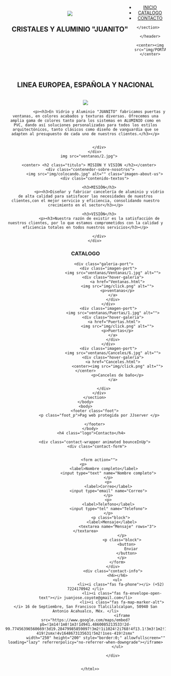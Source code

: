 <!DOCTYPE html>
<html lang="es">
<head>
    <meta charset="UTF-8">
    <meta name="viewport" content="width=device-width, initial-scale=1.0">
    <title>VIDRIO Y ALUMINIO</title>
    <link rel="stylesheet" href="estilo.css">
    <link rel="stylesheet" href="contacto.css">
    <link rel="stylesheet" href="slider.css">
     <!-- GOOGLE FONTs -->
    <link href="https://fonts.googleapis.com/css?family=Quicksand" rel="stylesheet">
    <!-- FONT AWESOME -->
    <link rel="stylesheet" href="https://use.fontawesome.com/releases/v5.8.1/css/all.css" integrity="sha384-50oBUHEmvpQ+1lW4y57PTFmhCaXp0ML5d60M1M7uH2+nqUivzIebhndOJK28anvf" crossorigin="anonymous">
    <!-- ANIMATE CSS -->
    <link rel="stylesheet" href="https://cdnjs.cloudflare.com/ajax/libs/animate.css/3.7.0/animate.min.css">
</head>
<body>
<header>
    <section class="cab_nav">
    <div style="float: left; margin: 20px;">
            <img src="img/ventana1.png" >
            <h1> CRISTALES Y ALUMINIO "JUANITO"</h1>
        </div>
        <ul>
            <li><a href="inicio">INICIO</a></li>
            <li><a href="catalogo">CATALOGO</a></li>
            <li><a href="">CONTACTO</a></li>
        </ul>
    </nav>   


     </section>     
           </header>
           <center><img src="img/PORTADA3.jpg"></center>

<br>
<br>
 <center> <h2 class="titulo"> LINEA EUROPEA, ESPAÑOLA Y NACIONAL </h2></center>
<br>
    <div class="contenedor-sobre-nosotros">
             <img src="ventanas/1.png" class="imagen-about-us">
            <div class="contenido-textos">
              
                <p><h3>En Vidrio y Aluminio "JUANITO" fabricamos puertas y ventanas, en colores acabados y texturas diversas. Ofrecemos una amplia gama de colores tanto para los sistemas en ALUMINIO como en PVC, dando así soluciones personalizadas para todos los estilos arquitectónicos, tanto clásicos como diseño de vanguardia que se adapten al presupuesto de cada uno de nuestros clientes.</h3></p>
            
              
                </div>
            </div>
       img src="ventanas/2.jpg">
    
  
<main>
    <section class="contenedor sobre-nosotros">
        
       <center> <h2 class="titulo"> MISIÓN Y VISIÓN </h2></center>
        <div class="contenedor-sobre-nosotros">
            <img src="img/colocando.jpg" alt="" class="imagen-about-us">
            <div class="contenido-textos">
              
                <h3>MISIÓN</h3>
                <p><h3>Diseñar y fabricar cancelería de aluminio y vidrio de alta calidad para satisfacer las necesidades de nuestros clientes,con el mejor servicio y eficiencia, consolidando nuestro crecimiento en el sector</h3></p>
            
                <h3>VISIÓN</h3>
                <p><h3>Nuestra razón de existir es la satisfacción de nuestros clientes, por lo que estamos comprometidos con la calidad y eficiencia totales en todos nuestros servicios</h3></p>
               
                </div>
            </div>
</body>
          <body background="">
            <center><h1 class="logo">CATALOGO</h1></center>
           
                    <div class="galeria-port">
                        <div class="imagen-port">
                            <img src="ventanas/Ventanas/1.jpg" alt="">
                            <div class="hover-galeria">
                                <a href="Ventanas.html">
                                <img src="img/click.png" alt="">
                                <p>ventanas</p>
                            </a>
                            </div>
                        </div>
                        <div class="imagen-port">
                            <img src="ventanas/Puertas/1.jpg" alt="">
                            <div class="hover-galeria">
                             <a href="Puertas.html">
                                <img src="img/click.png" alt="">
                                <p>Puertas</p>
                            </a>
                            </div>
                        </div>
                        <div class="imagen-port">
                            <img src="ventanas/Canceles/6.jpg" alt="">
                            <div class="hover-galeria">
                            <a href="Canceles.html">
                                <center><img src="img/click.png" alt=""></center>
                                <p>Canceles de baño</p>
                            </a>
                        
                    </div>
                </div>
            </section>
    </body>
    <body>
            <footer class="foot">
                <p class="foot_p">Pag web protegida por JJserver </p>
                
            </footer>
        </body>
         <h4 class="logo">Contacto</h4>
                
            <div class="contact-wrapper animated bounceInUp">
              <div class="contact-form">
               
       
                <form action="">
                   <p>                 
                    <label>Nombre completo</label>
                        <input type="text" name="Nombre completo">
                        </p>
                        <p>
                        <label>Correo</label>
                        <input type="email" name="Correo">
                        </p>
                        <p>
                        <label>Telefono</label>
                        <input type="tel" name="Telefono">
                        </p>
                          <p class="block">
                            <label>Mensaje</label> 
                                <textarea name="Mensaje" rows="3"></textarea>
                                    </p>
                                    <p class="block">
                                        <button>
                                            Enviar
                                        </button>
                                    </p>
                                </form>
                            </div>
                            <div class="contact-info">
                                <h6></h6>
                                <ul>
                                   <li><i class="fas fa-phone"></i> (+52) 7224170942 </li>
                                    <li><i class="fas fa-envelope-open-text"></i> juanjose.coyote@gmail.com</li>
                                    <li><i class="fas fa-map-marker-alt"></i> 16 de Septiembre, San Francisco Tlalcilalcalpan, 50940 San Antonio Acahualco, Méx. </li>
                                    <iframe src="https://www.google.com/maps/embed?pb=!1m14!1m8!1m3!1d941.4860085213533!2d-99.77456396560669!3d19.28479985859097!3m2!1i1024!2i768!4f13.1!3m3!1m2!1s0x85cd87730b463ecf%3A0x2f93197f04e0ceea!2sCristales%20y%20Aluminio%20(JUANITO)!5e0!3m2!1ses-419!2smx!4v1648673135631!5m2!1ses-419!2smx"
             width="250" height="200" style="border:0;" allowfullscreen="" loading="lazy" referrerpolicy="no-referrer-when-downgrade"></iframe>
                                </ul>
                               
                            </div>

        
        </html>>
